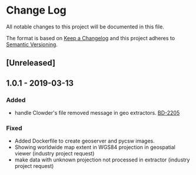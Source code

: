 # Change Log
All notable changes to this project will be documented in this file.

The format is based on [Keep a Changelog](http://keepachangelog.com/)
and this project adheres to [Semantic Versioning](http://semver.org/).

## [Unreleased]

## 1.0.1 - 2019-03-13

### Added
- handle Clowder's file removed message in geo extractors.
[BD-2205](https://opensource.ncsa.illinois.edu/jira/browse/BD-2205)

### Fixed
- Added Dockerfile to create geoserver and pycsw images.
- Showing worldwide map extent in WGS84 projection in geospatial viewer (industry project request)
- make data with unknown projection not processed in extractor (industry project request)
